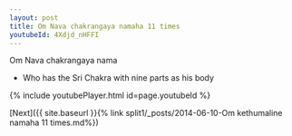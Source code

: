 ```yaml
---
layout: post
title: Om Nava chakrangaya namaha 11 times
youtubeId: 4Xdjd_nHFFI
---
```

 
 
Om Nava chakrangaya nama 
 
 -  Who has the Sri Chakra with nine parts as his body 
 
  
 
  
 
 
 
 
 
 


{% include youtubePlayer.html id=page.youtubeId %}
 
[Next]({{ site.baseurl }}{% link  split1/_posts/2014-06-10-Om kethumaline namaha 11 times.md%})
 
